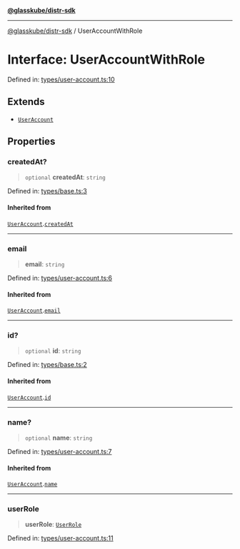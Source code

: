 [**@glasskube/distr-sdk**](../README.md)

---

[@glasskube/distr-sdk](../README.md) / UserAccountWithRole

# Interface: UserAccountWithRole

Defined in: [types/user-account.ts:10](https://github.com/glasskube/distr/blob/6a35007de6a2b1a70636ce4347f91486536bfef5/sdk/js/src/types/user-account.ts#L10)

## Extends

- [`UserAccount`](UserAccount.md)

## Properties

### createdAt?

> `optional` **createdAt**: `string`

Defined in: [types/base.ts:3](https://github.com/glasskube/distr/blob/6a35007de6a2b1a70636ce4347f91486536bfef5/sdk/js/src/types/base.ts#L3)

#### Inherited from

[`UserAccount`](UserAccount.md).[`createdAt`](UserAccount.md#createdat)

---

### email

> **email**: `string`

Defined in: [types/user-account.ts:6](https://github.com/glasskube/distr/blob/6a35007de6a2b1a70636ce4347f91486536bfef5/sdk/js/src/types/user-account.ts#L6)

#### Inherited from

[`UserAccount`](UserAccount.md).[`email`](UserAccount.md#email)

---

### id?

> `optional` **id**: `string`

Defined in: [types/base.ts:2](https://github.com/glasskube/distr/blob/6a35007de6a2b1a70636ce4347f91486536bfef5/sdk/js/src/types/base.ts#L2)

#### Inherited from

[`UserAccount`](UserAccount.md).[`id`](UserAccount.md#id)

---

### name?

> `optional` **name**: `string`

Defined in: [types/user-account.ts:7](https://github.com/glasskube/distr/blob/6a35007de6a2b1a70636ce4347f91486536bfef5/sdk/js/src/types/user-account.ts#L7)

#### Inherited from

[`UserAccount`](UserAccount.md).[`name`](UserAccount.md#name)

---

### userRole

> **userRole**: [`UserRole`](../type-aliases/UserRole.md)

Defined in: [types/user-account.ts:11](https://github.com/glasskube/distr/blob/6a35007de6a2b1a70636ce4347f91486536bfef5/sdk/js/src/types/user-account.ts#L11)
